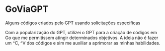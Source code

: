 # GoViaGPT
Alguns códigos criados pelo GPT usando solicitações específicas

Com a popularização do GPT, utilizei o GPT para a criação de códigos em Go que me permitissem atingir determinados objetivos.
A ideia não é fazer um ^C, ^V dos códigos e sim me auxiliar a aprimorar as minhas habilidades.
